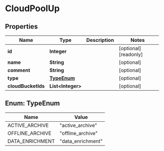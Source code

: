 

# CloudPoolUp

## Properties

Name | Type | Description | Notes
------------ | ------------- | ------------- | -------------
**id** | **Integer** |  |  [optional] [readonly]
**name** | **String** |  |  [optional]
**comment** | **String** |  |  [optional]
**type** | [**TypeEnum**](#TypeEnum) |  |  [optional]
**cloudBucketIds** | **List&lt;Integer&gt;** |  |  [optional]



## Enum: TypeEnum

Name | Value
---- | -----
ACTIVE_ARCHIVE | &quot;active_archive&quot;
OFFLINE_ARCHIVE | &quot;offline_archive&quot;
DATA_ENRICHMENT | &quot;data_enrichment&quot;



